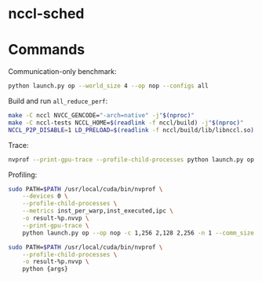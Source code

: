 # nccl-sched
 
# Commands

Communication-only benchmark: 

```sh
python launch.py op --world_size 4 --op nop --configs all
```


Build and run `all_reduce_perf`: 
```sh
make -C nccl NVCC_GENCODE="-arch=native" -j"$(nproc)"
make -C nccl-tests NCCL_HOME=$(readlink -f nccl/build) -j"$(nproc)"
NCCL_P2P_DISABLE=1 LD_PRELOAD=$(readlink -f nccl/build/lib/libnccl.so) ./nccl-tests/build/all_reduce_perf -g 2 -b 8 -e 100M -f 2
```

Trace: 
```sh
nvprof --print-gpu-trace --profile-child-processes python launch.py op --world_size 4 --op nop --configs 1,64
```

Profiling: 
```sh
sudo PATH=$PATH /usr/local/cuda/bin/nvprof \
    --devices 0 \
    --profile-child-processes \
    --metrics inst_per_warp,inst_executed,ipc \
    -o result-%p.nvvp \
    --print-gpu-trace \
    python launch.py op --op nop -c 1,256 2,128 2,256 -n 1 --comm_size 1
```

```sh
sudo PATH=$PATH /usr/local/cuda/bin/nvprof \
    --profile-child-processes \
    -o result-%p.nvvp \
    python {args}
```